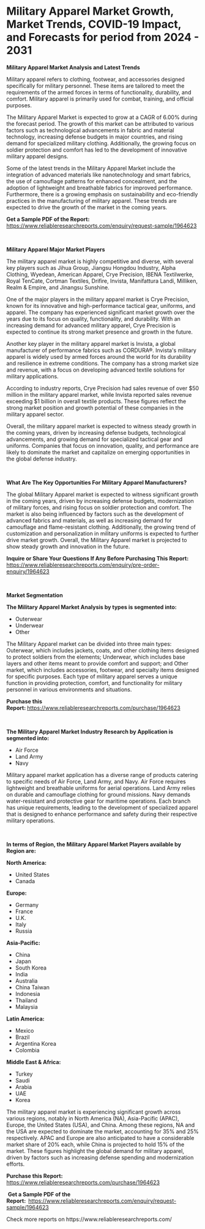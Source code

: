<p><h1>Military Apparel Market Growth, Market Trends, COVID-19 Impact, and Forecasts for period from 2024 - 2031</h1></p><p><strong>Military Apparel Market Analysis and Latest Trends</strong></p>
<p><p>Military apparel refers to clothing, footwear, and accessories designed specifically for military personnel. These items are tailored to meet the requirements of the armed forces in terms of functionality, durability, and comfort. Military apparel is primarily used for combat, training, and official purposes.</p><p>The Military Apparel Market is expected to grow at a CAGR of 6.00% during the forecast period. The growth of this market can be attributed to various factors such as technological advancements in fabric and material technology, increasing defense budgets in major countries, and rising demand for specialized military clothing. Additionally, the growing focus on soldier protection and comfort has led to the development of innovative military apparel designs.</p><p>Some of the latest trends in the Military Apparel Market include the integration of advanced materials like nanotechnology and smart fabrics, the use of camouflage patterns for enhanced concealment, and the adoption of lightweight and breathable fabrics for improved performance. Furthermore, there is a growing emphasis on sustainability and eco-friendly practices in the manufacturing of military apparel. These trends are expected to drive the growth of the market in the coming years.</p></p>
<p><strong>Get a Sample PDF of the Report:&nbsp;</strong> <a href="https://www.reliableresearchreports.com/enquiry/request-sample/1964623">https://www.reliableresearchreports.com/enquiry/request-sample/1964623</a></p>
<p>&nbsp;</p>
<p><strong>Military Apparel Major Market Players</strong></p>
<p><p>The military apparel market is highly competitive and diverse, with several key players such as Jihua Group, Jiangsu Hongdou Industry, Alpha Clothing, Wyedean, American Apparel, Crye Precision, IBENA Textilwerke, Royal TenCate, Cortman Textiles, Drifire, Invista, Manifattura Landi, Milliken, Realm & Empire, and Jinangsu Sunshine.</p><p>One of the major players in the military apparel market is Crye Precision, known for its innovative and high-performance tactical gear, uniforms, and apparel. The company has experienced significant market growth over the years due to its focus on quality, functionality, and durability. With an increasing demand for advanced military apparel, Crye Precision is expected to continue its strong market presence and growth in the future.</p><p>Another key player in the military apparel market is Invista, a global manufacturer of performance fabrics such as CORDURA®. Invista's military apparel is widely used by armed forces around the world for its durability and resilience in extreme conditions. The company has a strong market size and revenue, with a focus on developing advanced textile solutions for military applications.</p><p>According to industry reports, Crye Precision had sales revenue of over $50 million in the military apparel market, while Invista reported sales revenue exceeding $1 billion in overall textile products. These figures reflect the strong market position and growth potential of these companies in the military apparel sector.</p><p>Overall, the military apparel market is expected to witness steady growth in the coming years, driven by increasing defense budgets, technological advancements, and growing demand for specialized tactical gear and uniforms. Companies that focus on innovation, quality, and performance are likely to dominate the market and capitalize on emerging opportunities in the global defense industry.</p></p>
<p>&nbsp;</p>
<p><strong>What Are The Key Opportunities For Military Apparel Manufacturers?</strong></p>
<p><p>The global Military Apparel market is expected to witness significant growth in the coming years, driven by increasing defense budgets, modernization of military forces, and rising focus on soldier protection and comfort. The market is also being influenced by factors such as the development of advanced fabrics and materials, as well as increasing demand for camouflage and flame-resistant clothing. Additionally, the growing trend of customization and personalization in military uniforms is expected to further drive market growth. Overall, the Military Apparel market is projected to show steady growth and innovation in the future.</p></p>
<p><strong>Inquire or Share Your Questions If Any Before Purchasing This Report:</strong> <a href="https://www.reliableresearchreports.com/enquiry/pre-order-enquiry/1964623">https://www.reliableresearchreports.com/enquiry/pre-order-enquiry/1964623</a></p>
<p>&nbsp;</p>
<p><strong>Market Segmentation</strong></p>
<p><strong>The Military Apparel Market Analysis by types is segmented into:</strong></p>
<p><ul><li>Outerwear</li><li>Underwear</li><li>Other</li></ul></p>
<p><p>The Military Apparel market can be divided into three main types: Outerwear, which includes jackets, coats, and other clothing items designed to protect soldiers from the elements; Underwear, which includes base layers and other items meant to provide comfort and support; and Other market, which includes accessories, footwear, and specialty items designed for specific purposes. Each type of military apparel serves a unique function in providing protection, comfort, and functionality for military personnel in various environments and situations.</p></p>
<p><strong>Purchase this Report:&nbsp;</strong><a href="https://www.reliableresearchreports.com/purchase/1964623">https://www.reliableresearchreports.com/purchase/1964623</a></p>
<p>&nbsp;</p>
<p><strong>The Military Apparel Market Industry Research by Application is segmented into:</strong></p>
<p><ul><li>Air Force</li><li>Land Army</li><li>Navy</li></ul></p>
<p><p>Military apparel market application has a diverse range of products catering to specific needs of Air Force, Land Army, and Navy. Air Force requires lightweight and breathable uniforms for aerial operations. Land Army relies on durable and camouflage clothing for ground missions. Navy demands water-resistant and protective gear for maritime operations. Each branch has unique requirements, leading to the development of specialized apparel that is designed to enhance performance and safety during their respective military operations.</p></p>
<p>&nbsp;</p>
<p><strong>In terms of Region, the Military Apparel Market Players available by Region are:</strong></p>
<p>
    <p> <strong> North America: </strong>
        <ul>
            <li>United States</li>
            <li>Canada</li>
        </ul>
        </p> 
    <p> <strong> Europe: </strong>
        <ul>
            <li>Germany</li>
            <li>France</li>
            <li>U.K.</li>
            <li>Italy</li>
            <li>Russia</li>
        </ul>
        </p> 
    <p> <strong> Asia-Pacific: </strong>
        <ul>
            <li>China</li>
            <li>Japan</li>
            <li>South Korea</li>
            <li>India</li>
            <li>Australia</li>
            <li>China Taiwan</li>
            <li>Indonesia</li>
            <li>Thailand</li>
            <li>Malaysia</li>
        </ul>
        </p> 
    <p> <strong> Latin America: </strong>
        <ul>
            <li>Mexico</li>
            <li>Brazil</li>
            <li>Argentina Korea</li>
            <li>Colombia</li>
        </ul>
        </p> 
    <p> <strong> Middle East & Africa: </strong>
        <ul>
            <li>Turkey</li>
            <li>Saudi</li>
            <li>Arabia</li>
            <li>UAE</li>
            <li>Korea</li>
        </ul>
    </p>
    </p>
<p><p>The military apparel market is experiencing significant growth across various regions, notably in North America (NA), Asia-Pacific (APAC), Europe, the United States (USA), and China. Among these regions, NA and the USA are expected to dominate the market, accounting for 35% and 25% respectively. APAC and Europe are also anticipated to have a considerable market share of 20% each, while China is projected to hold 15% of the market. These figures highlight the global demand for military apparel, driven by factors such as increasing defense spending and modernization efforts.</p></p>
<p><strong>Purchase this Report: </strong><a href="https://www.reliableresearchreports.com/purchase/1964623">https://www.reliableresearchreports.com/purchase/1964623</a></p>
<p>&nbsp;<strong>Get a Sample PDF of the Report:&nbsp;&nbsp;</strong><a href="https://www.reliableresearchreports.com/enquiry/request-sample/1964623">https://www.reliableresearchreports.com/enquiry/request-sample/1964623</a></p>
<p><strong></strong></p>
<p>Check more reports on https://www.reliableresearchreports.com/</p>